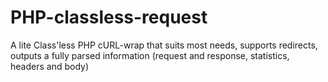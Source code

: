 # PHP-classless-request
A lite Class'less PHP cURL-wrap that suits most needs, supports redirects, outputs a fully parsed information (request and response, statistics, headers and body)
